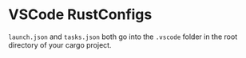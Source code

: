# VSCode RustConfigs

`launch.json` and `tasks.json` both go into the `.vscode` folder in the root directory of your cargo project.
